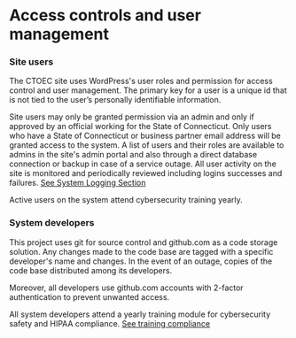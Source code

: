 # Access controls and user management 
### Site users
The CTOEC site uses WordPress's user roles and permission for access control and user management. The primary key for a user is a unique id that is not tied to the user’s personally identifiable information. 

Site users may only be granted permission via an admin and only if approved by an official working for the State of Connecticut. Only users who have a State of Connecticut or business partner email address will be granted access to the system. A list of users and their roles are available to admins in the site's admin portal and also through a direct database connection or backup in case of a service outage. All user activity on the site is monitored and periodically reviewed including logins successes and failures. [See System Logging Section](./SYSTEM_LOGGING.md)

Active users on the system attend cybersecurity training yearly. 

### System developers

This project uses git for source control and github.com as a code storage solution. Any changes made to the code base are tagged with a specific developer's name and changes. In the event of an outage, copies of the code base distributed among its developers. 

Moreover, all developers use github.com accounts with 2-factor authentication to prevent unwanted access.

All system developers attend a yearly training module for cybersecurity safety and HIPAA compliance. [See training compliance](./training.test.js)
